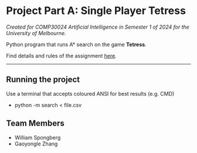 # Project Part A: Single Player Tetress

*Created for COMP30024 Artificial Intelligence in Semester 1 of 2024 for the University of Melbourne.*

Python program that runs A* search on the game **Tetress**.

Find details and rules of the assignment [here](/AI_2024_Project_PartA.pdf).

---

## Running the project

Use a terminal that accepts coloured ANSI for best results (e.g. CMD)

- python -m search < file.csv

## Team Members

- William Spongberg
- Gaoyongle Zhang
